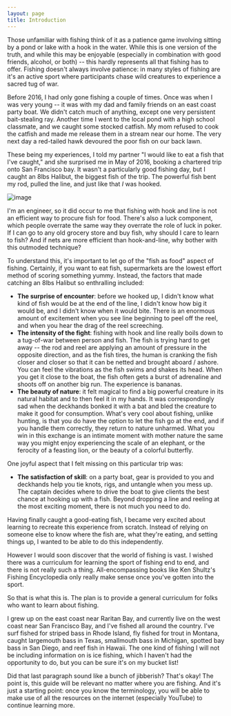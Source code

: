 ```yaml
---
layout: page
title: Introduction
---
```


Those unfamiliar with fishing think of it as a patience game involving
sitting by a pond or lake with a hook in the water. While this is one version of the truth,
and while this may be enjoyable (especially in combination with good friends, alcohol, or both)
-- this hardly represents all that fishing has to offer. Fishing doesn't always
involve patience: in many styles of fishing are it's an active sport where participants
chase wild creatures to experience a sacred tug of war.

Before 2016, I had only gone fishing a couple of times. Once was when I was very
young -- it was with my dad and family friends on an east coast party boat.
We didn't catch much of anything, except one very persistent bait-stealing ray.
Another time I went to the local pond with a high school classmate, and we caught
some stocked catfish. My mom refused to cook the catfish and made me release them
in a stream near our home. The very next day a red-tailed hawk devoured the poor fish
on our back lawn.

These being my experiences, I told my partner "I would like to eat a fish that I've
caught," and she surprised me in May of 2016, booking a chartered trip onto San
Francisco bay. It wasn't a particularly good fishing day, but I caught an 8lbs
Halibut, the biggest fish of the trip. The powerful fish bent my rod, pulled the line,
and just like that _I_ was hooked.

![image](https://user-images.githubusercontent.com/135933/146756674-4960b53f-eac4-4604-8a27-d4b7ea855080.png)

I'm an engineer, so it did occur to me that fishing with hook and line is not an
efficient way to procure fish for food. There's also a luck component, which people
overrate the same way they overrate the role of luck in poker. If I can go to any old
grocery store and buy fish, why should I care to learn to fish? And if nets are more
efficient than hook-and-line, why bother with this outmoded technique?

To understand this, it's important to let go of the "fish as food" aspect of
fishing. Certainly, if you want to eat fish, supermarkets are the lowest effort
method of scoring something yummy. Instead, the factors that made catching an
8lbs Halibut so enthralling included:

* __The surprise of encounter__: before we hooked up, I didn't know what kind of
  fish would be at the end of the line, I didn't know how big it would be, and I
  didn't know when it would bite. There is an enormous amount of excitement when
  you see line beginning to peel off the reel, and when you hear the drag of the
  reel screeching.
* __The intensity of the fight__: fishing with hook and line really boils down to a
  tug-of-war between person and fish. The fish is trying hard to get away -- the
  rod and reel are applying an amount of pressure in the opposite direction, and
  as the fish tires, the human is cranking the fish closer and closer so that it
  can be netted and brought aboard / ashore. You can feel the vibrations as the
  fish swims and shakes its head. When you get it close to the boat, the fish
  often gets a burst of adrenaline and shoots off on another big run. The
  experience is bananas.
* __The beauty of nature__: it felt magical to find a big powerful creature in
  its natural habitat and to then feel it in my hands. It was correspondingly
  sad when the deckhands bonked it with a bat and bled the creature to make it
  good for consumption. What's very cool about fishing, unlike hunting, is that
  you do have the option to let the fish go at the end, and if you handle them
  correctly, they return to nature unharmed. What you win in this exchange is an
  intimate moment with mother nature the same way you might enjoy experiencing the
  scale of an elephant, or the ferocity of a feasting lion, or the beauty of a
  colorful butterfly.

One joyful aspect that I felt missing on this particular trip was:

* __The satisfaction of skill__: on a party boat, gear is provided to you and
  deckhands help you tie knots, rigs, and untangle when you mess up. The captain
  decides where to drive the boat to give clients the best chance at hooking up
  with a fish. Beyond dropping a line and reeling at the most exciting moment,
  there is not much you need to do.

Having finally caught a good-eating fish, I became very excited about learning
to recreate this experience from scratch. Instead of relying on someone else to
know where the fish are, what they're eating, and setting things up, I wanted to
be able to do this independently.

However I would soon discover that the world of fishing is vast. I wished there
was a curriculum for learning the sport of fishing end to end, and there is not
really such a thing. All-encompassing books like Ken Shultz's Fishing
Encyclopedia only really make sense once you've gotten into the sport.

So that is what this is. The plan is to provide a general curriculum for folks
who want to learn about fishing.

I grew up on the east coast near Raritan Bay, and currently live on the west
coast near San Francisco Bay, and I've fished all around the country. I've
surf fished for striped bass in Rhode Island, fly fished for trout in Montana,
caught largemouth bass in Texas, smallmouth bass in Michigan, spotted bay bass
in San Diego, and reef fish in Hawaii. The one kind of fishing I will not be
including information on is ice fishing, which I haven't had the opportunity to
do, but you can be sure it's on my bucket list!

Did that last paragraph sound like a bunch of jibberish? That's okay! The point
is, this guide will be relevant no matter where you are fishing. And it's just a
starting point: once you know the terminology, you will be able to make use of
all the resources on the internet (especially YouTube) to continue learning more.
